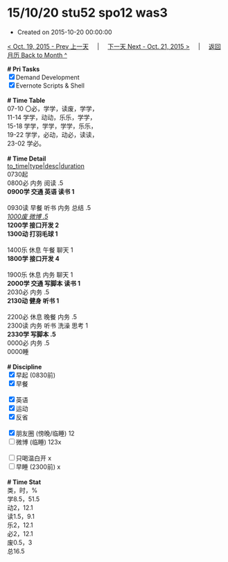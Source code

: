 # 15/10/20 stu52 spo12 was3

- Created on 2015-10-20 00:00:00

[< Oct. 19, 2015 - Prev 上一天](/lifelogs/2015/10/d19.md) &nbsp; &nbsp; | &nbsp; &nbsp; [下一天 Next - Oct. 21, 2015 >](/lifelogs/2015/10/d21.md) &nbsp; &nbsp; |  &nbsp; &nbsp; [返回月历 Back to Month ^](/lifelogs/2015/10/index.md)
<br/><div><b># Pri Tasks</b></div><div><input checked="true" type="checkbox"/>Demand Development</div><div><input checked="true" type="checkbox"/>Evernote Scripts &amp; Shell</div><div><br/></div><div><b># Time Table</b></div><div>07-10 〇必，学学，读废，学学，</div><div>11-14 学学，动动，乐乐，学学，</div><div>15-18 学学，学学，学学，乐乐，</div><div>19-22 学学，必动，动必，读读，</div><div>23-02 学必。</div><div><br/></div><div><b># Time Detail</b></div><div><u>to_time|type|desc|duration</u></div><div>0730起</div><div>0800必 内务 阅读 .5</div><div><b>0900学 交通 英语 读书 1</b></div><div><br/></div><div>0930读 早餐 听书 内务 总结 .5</div><div><u><i>1000废 微博 .5</i></u></div><div><b>1200学 接口开发 2</b></div><div><b>1300动 打羽毛球 1</b></div><div><br/></div><div>1400乐 休息 午餐 聊天 1</div><div><b>1800学 接口开发 4</b></div><div><br/></div><div>1900乐 休息 内务 聊天 1</div><div><b>2000学 交通 写脚本 读书 1</b></div><div>2030必 内务 .5</div><div><b>2130动 健身 听书 1</b></div><div><br/></div><div>2200必 休息 晚餐 内务 .5</div><div>2300读 内务 听书 洗澡 思考 1</div><div><b>2330学 写脚本 .5</b></div><div>0000必 内务 .5</div><div>0000睡</div><div><br/></div><div><b># Discipline</b></div><div><input checked="true" type="checkbox"/>早起 (0830前)</div><div><input checked="true" type="checkbox"/>早餐</div><div><br/></div><div><input checked="true" type="checkbox"/>英语</div><div><input checked="true" type="checkbox"/>运动</div><div><input checked="true" type="checkbox"/>反省</div><div><br/></div><div><input checked="true" type="checkbox"/>朋友圈 (傍晚/临睡) 12</div><div><input type="checkbox"/>微博 (临睡) 123x</div><div><br/></div><div><input type="checkbox"/>只喝温白开 x</div><div><input type="checkbox"/>早睡 (2300前) x</div><div><br/></div><div><b># Time Stat</b></div><div>类，时，%</div><div>学8.5，51.5</div><div>动2，12.1</div><div>读1.5，9.1</div><div>乐2，12.1</div><div>必2，12.1</div><div>废0.5，3</div><div>总16.5</div><div><br/></div>

